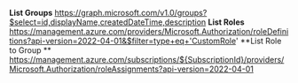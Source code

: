 **List Groups**
https://graph.microsoft.com/v1.0/groups?$select=id,displayName,createdDateTime,description
**List Roles**
https://management.azure.com/providers/Microsoft.Authorization/roleDefinitions?api-version=2022-04-01&$filter=type+eq+'CustomRole'
**List Role to Group **
https://management.azure.com/subscriptions/${SubscriptionId}/providers/Microsoft.Authorization/roleAssignments?api-version=2022-04-01
